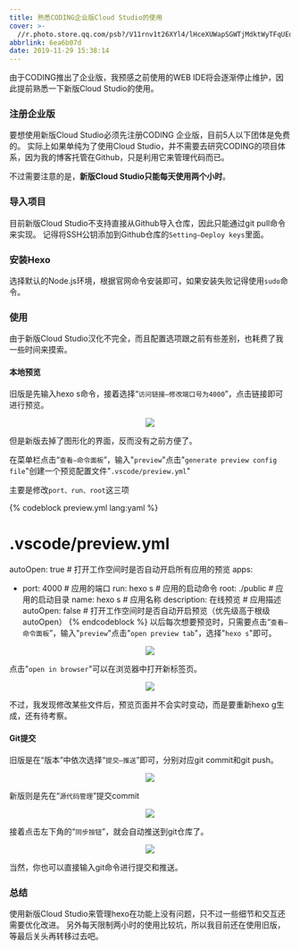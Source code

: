 ```yaml
---
title: 熟悉CODING企业版Cloud Studio的使用
cover: >-
  //r.photo.store.qq.com/psb?/V11rnv1t26XYl4/lHceXUWapSGWTjMdktWyTFqUEd1o.8FaXxH.fW6bo38!/r/dFIBAAAAAAAAnull&bo=sAQBArAEAQIRCT4!&rf=photolist&t=5_yake_qzoneimgout.png
abbrlink: 6ea6b07d
date: 2019-11-29 15:38:14
---
```

由于CODING推出了企业版，我预感之前使用的WEB IDE将会逐渐停止维护，因此提前熟悉一下新版Cloud Studio的使用。
<!--more-->

### 注册企业版

要想使用新版Cloud Studio必须先注册CODING 企业版，目前5人以下团体是免费的。
实际上如果单纯为了使用Cloud Studio，并不需要去研究CODING的项目体系，因为我的博客托管在Github，只是利用它来管理代码而已。

不过需要注意的是，**新版Cloud Studio只能每天使用两个小时**。

### 导入项目

目前新版Cloud Studio不支持直接从Github导入仓库，因此只能通过git pull命令来实现。
记得将SSH公钥添加到Github仓库的`Setting—Deploy keys`里面。

### 安装Hexo

选择默认的Node.js环境，根据官网命令安装即可，如果安装失败记得使用`sudo`命令。

### 使用

由于新版Cloud Studio汉化不完全，而且配置选项跟之前有些差别，也耗费了我一些时间来摸索。

#### 本地预览

旧版是先输入hexo s命令，接着选择“`访问链接—修改端口号为4000`”，点击链接即可进行预览。

<div align=center><img src="//r.photo.store.qq.com/psb?/V11rnv1t2fVV1f/I73PO2Sb*jzd8pz2n46yZbOuJZm1m9j.2Qkjk3Y2pSI!/r/dFQBAAAAAAAAnull&bo=NQI0ATUCNAEDCSw!&rf=photolist&t=5_yake_qzoneimgout.png"></div>

但是新版去掉了图形化的界面，反而没有之前方便了。

在菜单栏点击“`查看—命令面板`”，输入"`preview`"点击"`generate preview config file`"创建一个预览配置文件"`.vscode/preview.yml`"

主要是修改`port、run、root`这三项

{% codeblock preview.yml lang:yaml %}
# .vscode/preview.yml
autoOpen: true # 打开工作空间时是否自动开启所有应用的预览
apps:
  - port: 4000 # 应用的端口
    run: hexo s # 应用的启动命令
    root: ./public # 应用的启动目录
    name: hexo s # 应用名称
    description: 在线预览 # 应用描述
    autoOpen: false # 打开工作空间时是否自动开启预览（优先级高于根级 autoOpen）
{% endcodeblock %}
以后每次想要预览时，只需要点击“`查看—命令面板`”，输入"`preview`"点击"`open preview tab`"，选择"`hexo s`"即可。

<div align=center><img src="//r.photo.store.qq.com/psb?/V11rnv1t2fVV1f/PLQy*uJyIc0ah0ca6PJeh0mcBF5PWc57Hgy8SNhOfUg!/r/dFIBAAAAAAAAnull&bo=ywHaAMsB2gADCSw!&rf=photolist&t=5_yake_qzoneimgout.png"></div>

点击"`open in browser`"可以在浏览器中打开新标签页。

<div align=center><img src="//r.photo.store.qq.com/psb?/V11rnv1t2fVV1f/7HniNNl*qWVA.xuICbVpKE6RofZ9G3rNnhJ*Xp.z6Vg!/r/dL8AAAAAAAAAnull&bo=JAeeAyQHngMDCSw!&rf=photolist&t=5_yake_qzoneimgout.png"></div>

不过，我发现修改某些文件后，预览页面并不会实时变动，而是要重新hexo g生成，还有待考察。

#### Git提交

旧版是在“版本”中依次选择“`提交—推送`”即可，分别对应git commit和git push。

<div align=center><img src="//r.photo.store.qq.com/psb?/V11rnv1t2fVV1f/fHF9AovBV4bUsld2TGtiWm1k2.oF*a00hBkWHp0Heqo!/r/dL8AAAAAAAAAnull&bo=MAImAjACJgIDCSw!&rf=photolist&t=5_yake_qzoneimgout.png"></div>

新版则是先在“`源代码管理`”提交commit

<div align=center><img src="//r.photo.store.qq.com/psb?/V11rnv1t2fVV1f/Nr6WaVSm9QaNcy*qJnsp.ERIejUccEi6KQb9sjyl0YM!/r/dFQBAAAAAAAAnull&bo=nwFnAZ8BZwEDCSw!&rf=photolist&t=5_yake_qzoneimgout.png"></div>

接着点击左下角的“`同步按钮`”，就会自动推送到git仓库了。

<div align=center><img src="//r.photo.store.qq.com/psb?/V11rnv1t2fVV1f/d6dfg04B3sA.M3qkTt5vKH09f1TZjsnQV7BtAjLoOHw!/r/dLYAAAAAAAAAnull&bo=MQFyADEBcgADCSw!&rf=photolist&t=5_yake_qzoneimgout.png"></div>

当然，你也可以直接输入git命令进行提交和推送。

### 总结

使用新版Cloud Studio来管理hexo在功能上没有问题，只不过一些细节和交互还需要优化改进。
另外每天限制两小时的使用比较坑，所以我目前还在使用旧版，等最后关头再转移过去吧。
